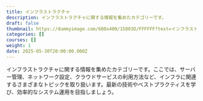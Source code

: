 ```yaml
---
title: インフラストラクチャ
description: インフラストラクチャに関する情報を集めたカテゴリーです。
draft: false
thumbnail: https://dummyimage.com/600x400/15803D/FFFFFF?text=インフラストラクチャ
categories: []
courses: []
weight: 1
date: 2025-05-30T20:00:00.000Z
---
```


インフラストラクチャに関する情報を集めたカテゴリーです。ここでは、サーバー管理、ネットワーク設定、クラウドサービスの利用方法など、インフラに関連するさまざまなトピックを取り扱います。最新の技術やベストプラクティスを学び、効率的なシステム運用を目指しましょう。

